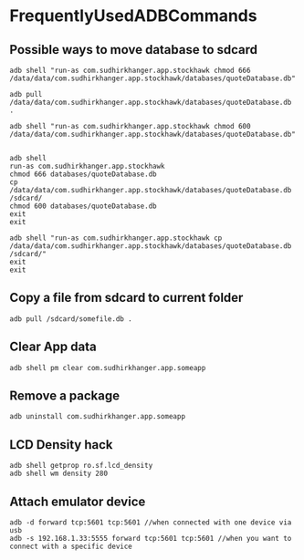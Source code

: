 # FrequentlyUsedADBCommands

## Possible ways to move database to sdcard

    adb shell "run-as com.sudhirkhanger.app.stockhawk chmod 666 /data/data/com.sudhirkhanger.app.stockhawk/databases/quoteDatabase.db"
    
    adb pull /data/data/com.sudhirkhanger.app.stockhawk/databases/quoteDatabase.db .
    
    adb shell "run-as com.sudhirkhanger.app.stockhawk chmod 600 /data/data/com.sudhirkhanger.app.stockhawk/databases/quoteDatabase.db"
    
    
    adb shell
    run-as com.sudhirkhanger.app.stockhawk
    chmod 666 databases/quoteDatabase.db
    cp /data/data/com.sudhirkhanger.app.stockhawk/databases/quoteDatabase.db /sdcard/
    chmod 600 databases/quoteDatabase.db
    exit
    exit
    
    adb shell "run-as com.sudhirkhanger.app.stockhawk cp /data/data/com.sudhirkhanger.app.stockhawk/databases/quoteDatabase.db /sdcard/"
    exit
    exit

## Copy a file from sdcard to current folder

    adb pull /sdcard/somefile.db .

## Clear App data

    adb shell pm clear com.sudhirkhanger.app.someapp

## Remove a package

    adb uninstall com.sudhirkhanger.app.someapp

## LCD Density hack

    adb shell getprop ro.sf.lcd_density
    adb shell wm density 280

## Attach emulator device

	adb -d forward tcp:5601 tcp:5601 //when connected with one device via usb
	adb -s 192.168.1.33:5555 forward tcp:5601 tcp:5601 //when you want to connect with a specific device
